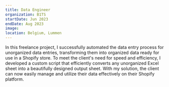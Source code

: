 ```yaml
---
title: Data Engineer
organization: B1TS
startDate: Jun 2023
endDate: Aug 2023
image:
location: Belgium, Lummen
---
```


In this freelance project, I successfully automated the data entry process for unorganized data entries, transforming them into organized data ready for use in a Shopify store. To meet the client's need for speed and efficiency, I developed a custom script that efficiently converts any unorganized Excel sheet into a beautifully designed output sheet. With my solution, the client can now easily manage and utilize their data effectively on their Shopify platform.
